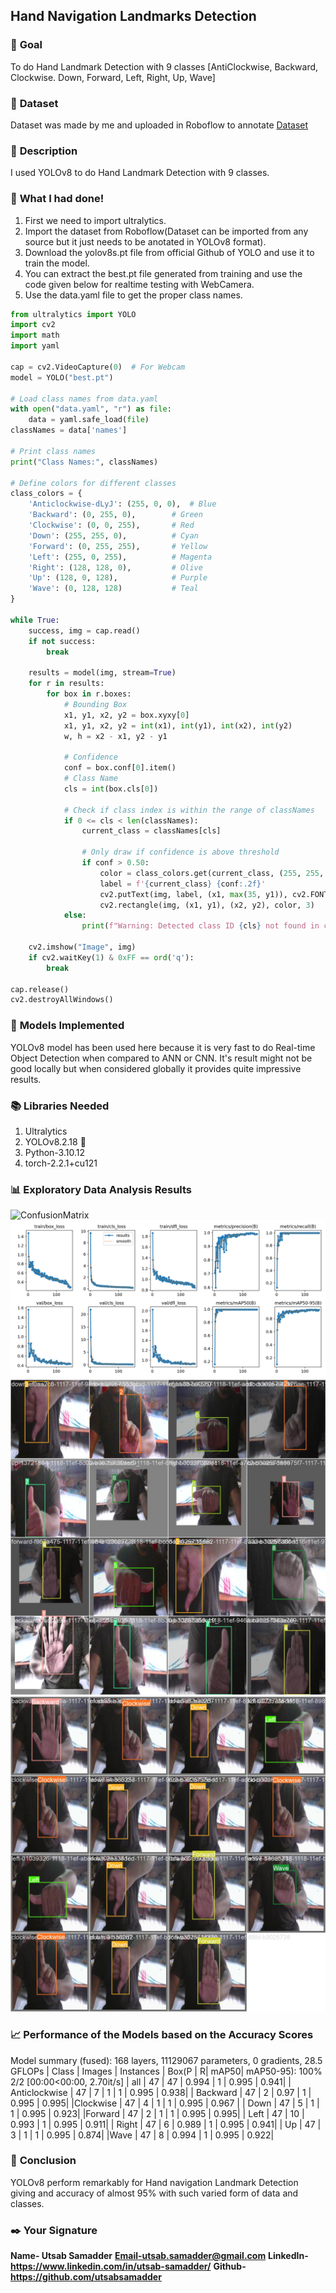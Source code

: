 ## **Hand Navigation Landmarks Detection**

### 🎯 **Goal**

To do Hand Landmark Detection with 9 classes [AntiClockwise, Backward, Clockwise. Down, Forward, Left, Right, Up, Wave]

### 🧵 **Dataset**

Dataset was made by me and uploaded in Roboflow to annotate
[Dataset](https://app.roboflow.com/nit-raipur-szo7o/handlandmark/browse?queryText=&pageSize=50&startingIndex=0&browseQuery=true)

### 🧾 **Description**

I used YOLOv8 to do Hand Landmark Detection with 9 classes.

### 🧮 **What I had done!**

1. First we need to import ultralytics. 
2. Import the dataset from Roboflow(Dataset can be imported from any source but it just needs to be anotated in YOLOv8 format).
3. Download the yolov8s.pt file from official Github of YOLO and use it to train the model.
4. You can extract the best.pt file generated from training and use the code given below for realtime testing with WebCamera.
5. Use the data.yaml file to get the proper class names.

```python
from ultralytics import YOLO
import cv2
import math
import yaml

cap = cv2.VideoCapture(0)  # For Webcam
model = YOLO("best.pt")

# Load class names from data.yaml
with open("data.yaml", "r") as file:
    data = yaml.safe_load(file)
classNames = data['names']

# Print class names
print("Class Names:", classNames)

# Define colors for different classes
class_colors = {
    'Anticlockwise-dLyJ': (255, 0, 0),  # Blue
    'Backward': (0, 255, 0),        # Green
    'Clockwise': (0, 0, 255),       # Red
    'Down': (255, 255, 0),          # Cyan
    'Forward': (0, 255, 255),       # Yellow
    'Left': (255, 0, 255),          # Magenta
    'Right': (128, 128, 0),         # Olive
    'Up': (128, 0, 128),            # Purple
    'Wave': (0, 128, 128)           # Teal
}

while True:
    success, img = cap.read()
    if not success:
        break

    results = model(img, stream=True)
    for r in results:
        for box in r.boxes:
            # Bounding Box
            x1, y1, x2, y2 = box.xyxy[0]
            x1, y1, x2, y2 = int(x1), int(y1), int(x2), int(y2)
            w, h = x2 - x1, y2 - y1

            # Confidence
            conf = box.conf[0].item()
            # Class Name
            cls = int(box.cls[0])

            # Check if class index is within the range of classNames
            if 0 <= cls < len(classNames):
                current_class = classNames[cls]

                # Only draw if confidence is above threshold
                if conf > 0.50:
                    color = class_colors.get(current_class, (255, 255, 255))  # Default color is white
                    label = f'{current_class} {conf:.2f}'
                    cv2.putText(img, label, (x1, max(35, y1)), cv2.FONT_HERSHEY_SIMPLEX, 1, color, 2)
                    cv2.rectangle(img, (x1, y1), (x2, y2), color, 3)
            else:
                print(f"Warning: Detected class ID {cls} not found in classNames list.")

    cv2.imshow("Image", img)
    if cv2.waitKey(1) & 0xFF == ord('q'):
        break

cap.release()
cv2.destroyAllWindows()

```

### 🚀 **Models Implemented**

YOLOv8 model has been used here because it is very fast to do Real-time Object Detection when compared to ANN or CNN. It's result might not be good locally but when considered globally it provides quite impressive results.

### 📚 **Libraries Needed**

1. Ultralytics 
2. YOLOv8.2.18 🚀 
3. Python-3.10.12 
4. torch-2.2.1+cu121

### 📊 **Exploratory Data Analysis Results**

![ConfusionMatrix](confusionmatrix_normalized.png)
![Results](../Images/results.png)
![Train Batch](../Images/TrainBatch.jpeg)
![Validation Batch](../Images/ValidationBatch.jpeg)

### 📈 **Performance of the Models based on the Accuracy Scores**

Model summary (fused): 168 layers, 11129067 parameters, 0 gradients, 28.5 GFLOPs
                | Class  |   Images | Instances |     Box(P |         R|      mAP50|  mAP50-95): 100% 2/2 [00:00<00:00,  2.70it/s]
                |   all   |      47   |      47    |  0.994      |    1    |  0.995   |   0.941|
        | Anticlockwise  |       47   |       7  |        1     |    1    |  0.995   |   0.938|
            |  Backward    |     47      |    2   |    0.97       |   1    |  0.995   |   0.995|
             |Clockwise     |    47      |    4    |      1    |      1   |   0.995   |   0.967 |
              |    Down   |      47        |  5         | 1        |  1    |  0.995    |  0.923|
               |Forward  |       47   |       2     |     1     |     1    |  0.995     | 0.995|
               |   Left     |    47      |   10    |  0.993   |       1   |   0.995     | 0.911|
                | Right      |   47     |     6  |    0.989  |        1   |   0.995    |  0.941|
                  |  Up      |   47      |    3       |   1       |   1     | 0.995    |  0.874|
                  |Wave     |    47    |      8   |   0.994    |      1   |   0.995  |    0.922|


### 📢 **Conclusion**

YOLOv8 perform remarkably for Hand navigation Landmark Detection giving and accuracy of almost 95% with such varied form of data and classes.
### ✒️ **Your Signature**

**Name- Utsab Samadder**
**Email-utsab.samadder@gmail.com**
**LinkedIn-https://www.linkedin.com/in/utsab-samadder/**
**Github-https://github.com/utsabsamadder**


